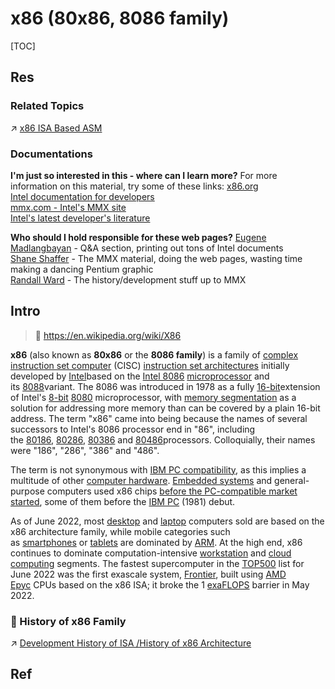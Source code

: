 # x86 (80x86, 8086 family)

[TOC]



## Res
### Related Topics
↗ [x86 ISA Based ASM](../../../../../👩‍💻%20Programming%20Methodology%20and%20Languages/ASM%20(Assembly%20Languages)/x86%20ISA%20Based%20ASM/x86%20ISA%20Based%20ASM.md)

### Documentations
**I'm just so interested in this - where can I learn more?**
For more information on this material, try some of these links:
[x86.org](http://www.x86.org/)  
[Intel documentation for developers](http://developer.intel.com/drg/mmx/Manuals/prm/PRM.HTM)  
[mmx.com - Intel's MMX site](http://mmx.com/)  
[Intel's latest developer's literature](http://developer.intel.com/design/litcenter/index.htm)

**Who should I hold responsible for these web pages?**
[Eugene Madlangbayan](mailto:shdspawn@wam.umd.edu) - Q&A section, printing out tons of Intel documents  
[Shane Shaffer](mailto:kingpong@wam.umd.edu) - The MMX material, doing the web pages, wasting time making a dancing Pentium graphic  
[Randall Ward](mailto:randallw@erols.com) - The history/development stuff up to MMX



## Intro
> 🔗 https://en.wikipedia.org/wiki/X86

**x86** (also known as **80x86** or the **8086 family**) is a family of [complex instruction set computer](https://en.wikipedia.org/wiki/Complex_instruction_set_computer "Complex instruction set computer") (CISC) [instruction set architectures](https://en.wikipedia.org/wiki/Instruction_set_architecture "Instruction set architecture") initially developed by [Intel](https://en.wikipedia.org/wiki/Intel "Intel")based on the [Intel 8086](https://en.wikipedia.org/wiki/Intel_8086 "Intel 8086") [microprocessor](https://en.wikipedia.org/wiki/Microprocessor "Microprocessor") and its [8088](https://en.wikipedia.org/wiki/Intel_8088 "Intel 8088")variant. The 8086 was introduced in 1978 as a fully [16-bit](https://en.wikipedia.org/wiki/16-bit_computing "16-bit computing")extension of Intel's [8-bit](https://en.wikipedia.org/wiki/8-bit_computing "8-bit computing") [8080](https://en.wikipedia.org/wiki/Intel_8080 "Intel 8080") microprocessor, with [memory segmentation](https://en.wikipedia.org/wiki/X86_memory_segmentation "X86 memory segmentation") as a solution for addressing more memory than can be covered by a plain 16-bit address. The term "x86" came into being because the names of several successors to Intel's 8086 processor end in "86", including the [80186](https://en.wikipedia.org/wiki/Intel_80186 "Intel 80186"), [80286](https://en.wikipedia.org/wiki/Intel_80286 "Intel 80286"), [80386](https://en.wikipedia.org/wiki/Intel_80386 "Intel 80386") and [80486](https://en.wikipedia.org/wiki/Intel_80486 "Intel 80486")processors. Colloquially, their names were "186", "286", "386" and "486".

The term is not synonymous with [IBM PC compatibility](https://en.wikipedia.org/wiki/IBM_PC_compatible "IBM PC compatible"), as this implies a multitude of other [computer hardware](https://en.wikipedia.org/wiki/Computer_hardware "Computer hardware"). [Embedded systems](https://en.wikipedia.org/wiki/Embedded_system "Embedded system") and general-purpose computers used x86 chips [before the PC-compatible market started](https://en.wikipedia.org/wiki/Influence_of_the_IBM_PC_on_the_personal_computer_market#Before_the_IBM_PC's_introduction "Influence of the IBM PC on the personal computer market"), some of them before the [IBM PC](https://en.wikipedia.org/wiki/IBM_PC "IBM PC") (1981) debut.

As of June 2022, most [desktop](https://en.wikipedia.org/wiki/Desktop_computer "Desktop computer") and [laptop](https://en.wikipedia.org/wiki/Laptop "Laptop") computers sold are based on the x86 architecture family, while mobile categories such as [smartphones](https://en.wikipedia.org/wiki/Smartphone "Smartphone") or [tablets](https://en.wikipedia.org/wiki/Tablet_computer "Tablet computer") are dominated by [ARM](https://en.wikipedia.org/wiki/ARM_architecture "ARM architecture"). At the high end, x86 continues to dominate computation-intensive [workstation](https://en.wikipedia.org/wiki/Workstation "Workstation") and [cloud computing](https://en.wikipedia.org/wiki/Cloud_computing "Cloud computing") segments. The fastest supercomputer in the [TOP500](https://en.wikipedia.org/wiki/TOP500 "TOP500") list for June 2022 was the first exascale system, [Frontier](https://en.wikipedia.org/wiki/Frontier_(supercomputer) "Frontier (supercomputer)"), built using [AMD Epyc](https://en.wikipedia.org/wiki/AMD_Epyc "AMD Epyc") CPUs based on the x86 ISA; it broke the 1 [exaFLOPS](https://en.wikipedia.org/wiki/FLOPS "FLOPS") barrier in May 2022.


### 📜 History of x86 Family
↗ [Development History of ISA /History of x86 Architecture](../../📌%20ISA%20Basics/Development%20History%20of%20ISA.md#History%20of%20x86%20Architecture)



## Ref
[x86 | Wikipedia]: https://en.wikipedia.org/wiki/X86
